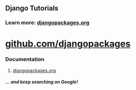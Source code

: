## Django Tutorials
### Learn more: [djangopackages.org](https://djangopackages.org/)

# [github.com/djangopackages](https://github.com/djangopackages/djangopackages)
### Documentation
1. [djangopackages.org](https://djangopackages.org/)
##### ... and keep searching on Google!
